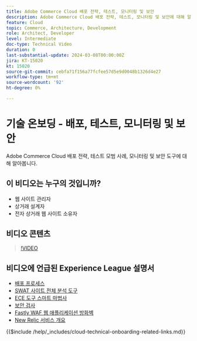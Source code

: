 ```yaml
---
title: Adobe Commerce Cloud 배포 전략, 테스트, 모니터링 및 보안
description: Adobe Commerce Cloud 배포 전략, 테스트, 모니터링 및 보안에 대해 알아봅니다.
feature: Cloud
topic: Commerce, Architecture, Development
role: Architect, Developer
level: Intermediate
doc-type: Technical Video
duration: 0
last-substantial-update: 2024-03-08T00:00:00Z
jira: KT-15020
kt: 15020
source-git-commit: cebfa71f156a77fcfee57d5e9d0048b1326d4e27
workflow-type: tm+mt
source-wordcount: '92'
ht-degree: 0%

---
```



# 기술 온보딩 - 배포, 테스트, 모니터링 및 보안

Adobe Commerce Cloud 배포 전략, 테스트 모범 사례, 모니터링 및 보안 도구에 대해 알아봅니다.

## 이 비디오는 누구의 것입니까?

- 웹 사이트 관리자
- 상거래 설계자
- 전자 상거래 웹 사이트 소유자

## 비디오 콘텐츠

>[!VIDEO](https://video.tv.adobe.com/v/3427818?learn=on)

## 비디오에 언급된 Experience League 설명서

- [배포 프로세스](https://experienceleague.adobe.com/docs/commerce-cloud-service/user-guide/develop/deploy/process.html)
- [SWAT 사이트 전체 분석 도구](https://experienceleague.adobe.com/docs/commerce-operations/tools/site-wide-analysis-tool/intro.html)
- [ECE 도구 스마트 마법사](https://experienceleague.adobe.com/docs/commerce-cloud-service/user-guide/develop/deploy/smart-wizards.html)
- [보안 검사](https://experienceleague.adobe.com/docs/commerce-admin/systems/security/security-scan.html)
- [Fastly WAF 웹 애플리케이션 방화벽](https://experienceleague.adobe.com/docs/commerce-cloud-service/user-guide/cdn/fastly-waf-service.html)
- [New Relic 서비스 개요](https://experienceleague.adobe.com/docs/commerce-cloud-service/user-guide/monitor/new-relic/new-relic-service.html)

{{$include /help/_includes/cloud-technical-onboarding-related-links.md}}
